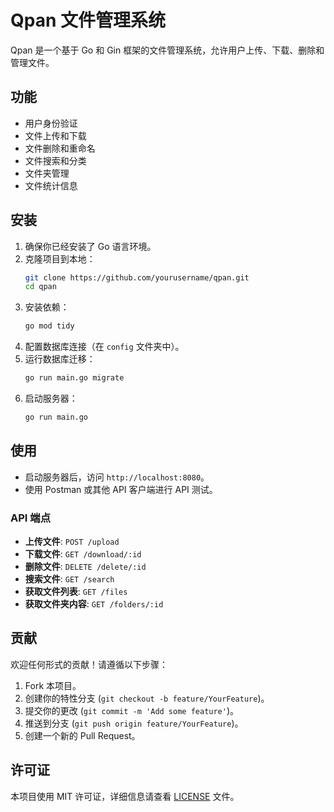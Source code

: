 # Qpan 文件管理系统

Qpan 是一个基于 Go 和 Gin 框架的文件管理系统，允许用户上传、下载、删除和管理文件。

## 功能

- 用户身份验证
- 文件上传和下载
- 文件删除和重命名
- 文件搜索和分类
- 文件夹管理
- 文件统计信息

## 安装

1. 确保你已经安装了 Go 语言环境。
2. 克隆项目到本地：
   ```bash
   git clone https://github.com/yourusername/qpan.git
   cd qpan
   ```
3. 安装依赖：
   ```bash
   go mod tidy
   ```
4. 配置数据库连接（在 `config` 文件夹中）。
5. 运行数据库迁移：
   ```bash
   go run main.go migrate
   ```
6. 启动服务器：
   ```bash
   go run main.go
   ```

## 使用

- 启动服务器后，访问 `http://localhost:8080`。
- 使用 Postman 或其他 API 客户端进行 API 测试。

### API 端点

- **上传文件**: `POST /upload`
- **下载文件**: `GET /download/:id`
- **删除文件**: `DELETE /delete/:id`
- **搜索文件**: `GET /search`
- **获取文件列表**: `GET /files`
- **获取文件夹内容**: `GET /folders/:id`

## 贡献

欢迎任何形式的贡献！请遵循以下步骤：

1. Fork 本项目。
2. 创建你的特性分支 (`git checkout -b feature/YourFeature`)。
3. 提交你的更改 (`git commit -m 'Add some feature'`)。
4. 推送到分支 (`git push origin feature/YourFeature`)。
5. 创建一个新的 Pull Request。

## 许可证

本项目使用 MIT 许可证，详细信息请查看 [LICENSE](LICENSE) 文件。